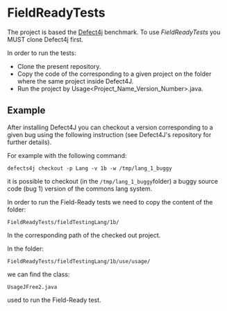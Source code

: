 # FieldReadyTests

The project is based the [Defect4j](https://github.com/rjust/defects4j) benchmark. 
To use *FieldReadyTests* you MUST clone Defect4j first.

In order to run the tests:

* Clone the present repository.
* Copy the code of the corresponding to a given project on the folder where the same project inside Defect4J.
* Run the project by Usage<Project_Name_Version_Number>.java.

## Example

After installing Defect4J you can checkout a version corresponding to a given bug using the following instruction (see Defect4J's repository for further details). 

For example with the following command:
```
defects4j checkout -p Lang -v 1b -w /tmp/lang_1_buggy
```
it is possible to checkout (in the ```/tmp/lang_1_buggy```folder) a buggy source code (bug 1) version of the commons lang system.

In order to run the Field-Ready tests we need to copy the content of the folder:

```
FieldReadyTests/fieldTestingLang/1b/
```

In the corresponding path of the checked out project.

In the folder:

```
FieldReadyTests/fieldTestingLang/1b/use/usage/
```
we can find the class:

```
UsageJFree2.java
```

used to run the Field-Ready test.

